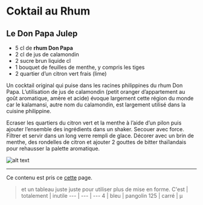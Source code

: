 # Coktail au Rhum

## Le Don Papa Julep

+ 5 cl de **rhum Don Papa**
+ 2 cl de jus de calamondin 
+ 2 sucre brun liquide cl 
+ 1 bouquet de feuilles de menthe, y compris les tiges 
+ 2 quartier d’un citron vert frais (lime)

Un cocktail original qui puise dans les racines philippines du rhum Don Papa. L’utilisation de jus de calamondin (petit oranger d’appartement au goût aromatique, amère et acide) évoque largement cette région du monde car le kalamansi, autre nom du calamondin, est largement utilisé dans la cuisine philippine.

Ecraser les quartiers du citron vert et la menthe à l’aide d’un pilon puis ajouter l’ensemble des ingrédients dans un shaker. Secouer avec force. Filtrer et servir dans un long verre rempli de glace. Décorer avec un brin de menthe, des rondelles de citron et ajouter 2 gouttes de bitter thaïlandais pour rehausser la palette aromatique.

![alt text](https://www.comptoir-irlandais.com/img/cms/blog/2018/05%20mai/cocktails/cocktail-Mojito.jpg "doesn'it look good")

---


Ce contenu est pris ce [cette](https://www.comptoir-irlandais.com/fr/blog/meilleurs-cocktails-au-rhum-n68) page.

> et un tableau juste juste pour utiliser plus de mise en forme.
> C'est | totalement | inutile
> --- | --- | ---
> 4 | bleu | pangolin
> 125 | carré | µ
